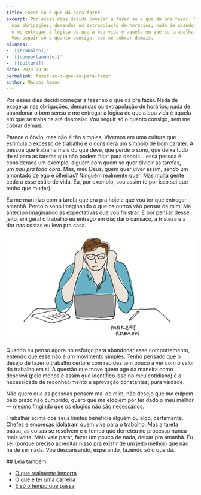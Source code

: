 ```yaml
---
title: Fazer só o que dá para fazer
excerpt: Por esses dias decidi começar a fazer só o que dá pra fazer. Nada de exagerar
  nas obrigações, demandas ou extrapolação de horários; nada de abandonar o bom senso
  e me entregar à lógica de que a boa vida é aquela em que se trabalha até desmaiar.
  Vou seguir só o quanto consigo, sem me cobrar demais.
aliases:
- '[[trabalho]]'
- '[[comportamento]]'
- '[[cultura]]'
date: 2023-09-01
permalink: fazer-so-o-que-da-para-fazer
author: Marcos Ramon
---
```

Por esses dias decidi começar a fazer só o que dá pra fazer. Nada de exagerar nas obrigações, demandas ou extrapolação de horários; nada de abandonar o bom senso e me entregar à lógica de que a boa vida é aquela em que se trabalha até desmaiar. Vou seguir só o quanto consigo, sem me cobrar demais.

Parece o óbvio, mas não é tão simples. Vivemos em uma cultura que estimula o excesso de trabalho e o considera um símbolo de bom caráter. A pessoa que trabalha mais do que deve, que perde o sono, que deixa tudo de si para as tarefas que não podem ficar para depois… essa pessoa é considerada um exemplo, alguém com quem se quer dividir as tarefas, um *pau pra toda obra*. Mas, meu Deus, quem quer viver assim, sendo um amontado de ego e olheiras? Ninguém realmente quer. Mas muita gente cede a esse estilo de vida. Eu, por exemplo, sou assim (e por isso sei que tenho que mudar).

Eu me martirizo com a tarefa que era pra hoje e que vou ter que entregar amanhã. Perco o sono imaginando o que os outros vão pensar de mim. Me antecipo imaginando as expectativas que vou frustrar. E por pensar desse jeito, em geral o trabalho eu entrego em dia; daí o cansaço, a tristeza e a dor nas costas eu levo pra casa.

<img src="/assets/img/Pasted image 20250302181353.png">

Quando eu penso agora no esforço para abandonar esse comportamento, entendo que esse não é um movimento simples. Tenho pensado que o desejo de fazer o trabalho certo e com rapidez tem pouco a ver com o valor do trabalho em si. A questão que move quem age da maneira como descrevi (pelo menos é assim que identifico isso no meu cotidiano) é a necessidade de reconhecimento e aprovação constantes; pura vaidade.

Não quero que as pessoas pensem mal de *mim*, não desejo que *me* culpem pelo prazo não cumprido, quero que *me* elogiem por ter dado o meu melhor — mesmo fingindo que os elogios não são necessários.

Trabalhar acima dos seus limites beneficia alguém ou algo, certamente. Chefes e empresas idolatram quem vive para o trabalho. Mas a tarefa passa, as coisas se resolvem e o tempo que derreteu no processo nunca mais volta. Mais vale parar, fazer um pouco de nada, deixar pra amanhã. Eu sei (porque preciso acreditar nisso pra existir de um jeito melhor) que não há de ser nada. Vou descansando, esperando, fazendo só o que dá.

<div class="leia-tambem" markdown="1">
## Leia também:

- <a href="/o-que-realmente-importa">O que realmente importa</a>
- <a href="/o-que-e-ter-uma-carreira">O que é ter uma carreira</a>
- <a href="/e-so-o-tempo-que-passa">É só o tempo que passa</a>
</div>